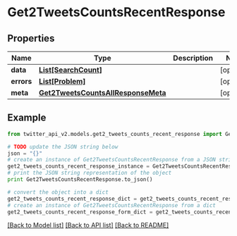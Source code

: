 # Get2TweetsCountsRecentResponse


## Properties
Name | Type | Description | Notes
------------ | ------------- | ------------- | -------------
**data** | [**List[SearchCount]**](SearchCount.md) |  | [optional] 
**errors** | [**List[Problem]**](Problem.md) |  | [optional] 
**meta** | [**Get2TweetsCountsAllResponseMeta**](Get2TweetsCountsAllResponseMeta.md) |  | [optional] 

## Example

```python
from twitter_api_v2.models.get2_tweets_counts_recent_response import Get2TweetsCountsRecentResponse

# TODO update the JSON string below
json = "{}"
# create an instance of Get2TweetsCountsRecentResponse from a JSON string
get2_tweets_counts_recent_response_instance = Get2TweetsCountsRecentResponse.from_json(json)
# print the JSON string representation of the object
print Get2TweetsCountsRecentResponse.to_json()

# convert the object into a dict
get2_tweets_counts_recent_response_dict = get2_tweets_counts_recent_response_instance.to_dict()
# create an instance of Get2TweetsCountsRecentResponse from a dict
get2_tweets_counts_recent_response_form_dict = get2_tweets_counts_recent_response.from_dict(get2_tweets_counts_recent_response_dict)
```
[[Back to Model list]](../README.md#documentation-for-models) [[Back to API list]](../README.md#documentation-for-api-endpoints) [[Back to README]](../README.md)


